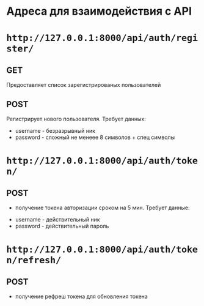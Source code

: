 # Адреса для взаимодействия с API

# `http://127.0.0.1:8000/api/auth/register/` 
## GET
Предоставляет список зарегистрированых пользователей
## POST
Регистрирует нового пользователя. Требует данных:
* username - безразрывный ник
* password - сложный не менеее 8 символов + спец символы

# `http://127.0.0.1:8000/api/auth/token/`
## POST
- получение токена авторизации сроком на 5 мин. Требует данные:
* username - действительный ник
* password - действительный пароль

# `http://127.0.0.1:8000/api/auth/token/refresh/`
## POST
- получение рефреш токена для обновления токена